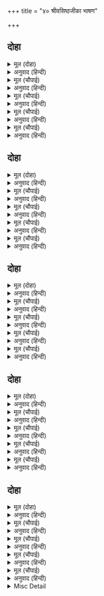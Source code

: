+++
title = "४० श्रीवसिष्ठजीका भाषण"

+++


## दोहा


<details><summary>मूल (दोहा)</summary>

गुर पद कमल प्रनामु करि बैठे आयसु पाइ।  
बिप्र महाजन सचिव सब जुरे सभासद आइ॥ २५३॥
</details>

<details><summary>अनुवाद (हिन्दी)</summary>

भरतजी गुरुके चरणकमलोंमें प्रणाम करके आज्ञा पाकर बैठ गये। उसी समय ब्राह्मण, महाजन, मन्त्री आदि सभी सभासद आकर जुट गये॥ २५३॥
</details>

<details><summary>मूल (चौपाई)</summary>

बोले मुनिबरु समय समाना।  
सुनहु सभासद भरत सुजाना॥  
धरम धुरीन भानुकुल भानू।  
राजा रामु स्वबस भगवानू॥
</details>

<details><summary>अनुवाद (हिन्दी)</summary>

श्रेष्ठ मुनि वसिष्ठजी समयोचित वचन बोले—हे सभासदो! हे सुजान भरत! सुनो। सूर्यकुलके सूर्य महाराज श्रीरामचन्द्र धर्मधुरन्धर और स्वतन्त्र भगवान् हैं॥ १॥
</details>

<details><summary>मूल (चौपाई)</summary>

सत्यसंध पालक श्रुति सेतू।  
राम जनमु जग मंगल हेतू॥  
गुर पितु मातु बचन अनुसारी।  
खल दलु दलन देव हितकारी॥
</details>

<details><summary>अनुवाद (हिन्दी)</summary>

वे सत्यप्रतिज्ञ हैं और वेदकी मर्यादाके रक्षक हैं। श्रीरामजीका अवतार ही जगत् के कल्याणके लिये हुआ है। वे गुरु, पिता और माताके वचनोंके अनुसार चलनेवाले हैं। दुष्टोंके दलका नाश करनेवाले और देवताओंके हितकारी हैं॥ २॥
</details>

<details><summary>मूल (चौपाई)</summary>

नीति प्रीति परमारथ स्वारथु।  
कोउ न राम सम जान जथारथु॥  
बिधि हरि हरु ससि रबि दिसिपाला।  
माया जीव करम कुलि काला॥
</details>

<details><summary>अनुवाद (हिन्दी)</summary>

नीति, प्रेम, परमार्थ और स्वार्थको श्रीरामजीके समान यथार्थ (तत्त्वसे) कोई नहीं जानता। ब्रह्मा, विष्णु, महादेव, चन्द्र, सूर्य, दिक्पाल, माया, जीव, सभी कर्म और काल॥ ३॥
</details>

<details><summary>मूल (चौपाई)</summary>

अहिप महिप जहँ लगि प्रभुताई।  
जोग सिद्धि निगमागम गाई॥  
करि बिचार जियँ देखहु नीकें।  
राम रजाइ सीस सबही कें॥
</details>

<details><summary>अनुवाद (हिन्दी)</summary>

शेषजी और [पृथ्वी एवं पातालके अन्यान्य] राजा आदि जहाँतक प्रभुता है, और योगकी सिद्धियाँ, जो वेद और शास्त्रोंमें गायी गयी हैं, हृदयमें अच्छी तरह विचार कर देखो, [तो यह स्पष्ट दिखायी देगा कि] श्रीरामजीकी आज्ञा इन सभीके सिरपर है (अर्थात् श्रीरामजी ही सबके एकमात्र महान् महेश्वर हैं)॥ ४॥
</details>

## दोहा


<details><summary>मूल (दोहा)</summary>

राखें राम रजाइ रुख हम सब कर हित होइ।  
समुझि सयाने करहु अब सब मिलि संमत सोइ॥ २५४॥
</details>

<details><summary>अनुवाद (हिन्दी)</summary>

अतएव श्रीरामजीकी आज्ञा और रुख रखनेमें ही हम सबका हित होगा। [इस तत्त्व और रहस्यको समझकर] अब तुम सयाने लोग जो सबको सम्मत हो, वही मिलकर करो॥ २५४॥
</details>

<details><summary>मूल (चौपाई)</summary>

सब कहुँ सुखद राम अभिषेकू।  
मंगल मोद मूल मग एकू॥  
केहि बिधि अवध चलहिं रघुराऊ।  
कहहु समुझि सोइ करिअ उपाऊ॥
</details>

<details><summary>अनुवाद (हिन्दी)</summary>

श्रीरामजीका राज्याभिषेक सबके लिये सुखदायक है। मङ्गल और आनन्दका मूल यही एक मार्ग है। [अब] श्रीरघुनाथजी अयोध्या किस प्रकार चलें? विचारकर कहो, वही उपाय किया जाय॥ १॥
</details>

<details><summary>मूल (चौपाई)</summary>

सब सादर सुनि मुनिबर बानी।  
नय परमारथ स्वारथ सानी॥  
उतरु न आव लोग भए भोरे।  
तब सिरु नाइ भरत कर जोरे॥
</details>

<details><summary>अनुवाद (हिन्दी)</summary>

मुनिश्रेष्ठ वसिष्ठजीकी नीति, परमार्थ और स्वार्थ (लौकिक हित) में सनी हुई वाणी सबने आदरपूर्वक सुनी। पर किसीको कोई उत्तर नहीं आता, सब लोग भोले (विचारशक्तिसे रहित) हो गये। तब भरतने सिर नवाकर हाथ जोड़े॥ २॥
</details>

<details><summary>मूल (चौपाई)</summary>

भानुबंस भए भूप घनेरे।  
अधिक एक तें एक बड़ेरे॥  
जनम हेतु सब कहँ पितु माता।  
करम सुभासुभ देइ बिधाता॥
</details>

<details><summary>अनुवाद (हिन्दी)</summary>

[और कहा—] सूर्यवंशमें एक-से-एक अधिक बड़े बहुत-से राजा हो गये हैं। सभीके जन्मके कारण पिता-माता होते हैं और शुभ-अशुभ कर्मोंको (कर्मोंका फल) विधाता देते हैं॥ ३॥
</details>

<details><summary>मूल (चौपाई)</summary>

दलि दुख सजइ सकल कल्याना।  
अस असीस राउरि जगु जाना॥  
सो गोसाइँ बिधि गति जेहिं छेंकी।  
सकइ को टारि टेक जो टेकी॥
</details>

<details><summary>अनुवाद (हिन्दी)</summary>

आपकी आशिष ही एक ऐसी है जो दुःखोंका दमन करके, समस्त कल्याणोंको सज देती है; यह जगत् जानता है। हे स्वामी! आप वही हैं जिन्होंने विधाताकी गति (विधान) को भी रोक दिया। आपने जो टेक टेक दी (जो निश्चय कर दिया) उसे कौन टाल सकता है?॥ ४॥
</details>

## दोहा


<details><summary>मूल (दोहा)</summary>

बूझिअ मोहि उपाउ अब सो सब मोर अभागु।  
सुनि सनेहमय बचन गुर उर उमगा अनुरागु॥ २५५॥
</details>

<details><summary>अनुवाद (हिन्दी)</summary>

अब आप मुझसे उपाय पूछते हैं, यह सब मेरा अभाग्य है। भरतजीके प्रेममय वचनोंको सुनकर गुरुजीके हृदयमें प्रेम उमड़ आया॥ २५५॥
</details>

<details><summary>मूल (चौपाई)</summary>

तात बात फुरि राम कृपाहीं।  
राम बिमुख सिधि सपनेहुँ नाहीं॥  
सकुचउँ तात कहत एक बाता।  
अरध तजहिं बुध सरबस जाता॥
</details>

<details><summary>अनुवाद (हिन्दी)</summary>

[वे बोले—] हे तात! बात सत्य है, पर है रामजीकी कृपासे ही। रामविमुखको तो स्वप्नमें भी सिद्धि नहीं मिलती। हे तात! मैं एक बात कहनेमें सकुचाता हूँ। बुद्धिमान् लोग सर्वस्व जाता देखकर [आधेकी रक्षाके लिये] आधा छोड़ दिया करते हैं॥ १॥
</details>

<details><summary>मूल (चौपाई)</summary>

तुम्ह कानन गवनहु दोउ भाई।  
फेरिअहिं लखन सीय रघुराई॥  
सुनि सुबचन हरषे दोउ भ्राता।  
भे प्रमोद परिपूरन गाता॥
</details>

<details><summary>अनुवाद (हिन्दी)</summary>

अतः तुम दोनों भाई (भरत-शत्रुघ्न) वनको जाओ और लक्ष्मण, सीता और श्रीरामचन्द्रको लौटा दिया जाय। ये सुन्दर वचन सुनकर दोनों भाई हर्षित हो गये। उनके सारे अंग परमानन्दसे परिपूर्ण हो गये॥ २॥
</details>

<details><summary>मूल (चौपाई)</summary>

मन प्रसन्न तन तेजु बिराजा।  
जनु जिय राउ रामु भए राजा॥  
बहुत लाभ लोगन्ह लघु हानी।  
सम दुख सुख सब रोवहिं रानी॥
</details>

<details><summary>अनुवाद (हिन्दी)</summary>

उनके मन प्रसन्न हो गये। शरीरमें तेज सुशोभित हो गया। मानो राजा दशरथ जी उठे हों और श्रीरामचन्द्रजी राजा हो गये हों! अन्य लोगोंको तो इसमें लाभ अधिक और हानि कम प्रतीत हुई। परन्तु रानियोंको दुःख-सुख समान ही थे (राम-लक्ष्मण वनमें रहें या भरत-शत्रुघ्न, दो पुत्रोंका वियोग तो रहेगा ही), यह समझकर वे सब रोने लगीं॥ ३॥
</details>

<details><summary>मूल (चौपाई)</summary>

कहहिं भरतु मुनि कहा सो कीन्हे।  
फलु जग जीवन्ह अभिमत दीन्हे॥  
कानन करउँ जनम भरि बासू।  
एहि तें अधिक न मोर सुपासू॥
</details>

<details><summary>अनुवाद (हिन्दी)</summary>

भरतजी कहने लगे—मुनिने जो कहा, वह करनेसे जगत् भरके जीवोंको उनकी इच्छित वस्तु देनेका फल होगा। [चौदह वर्षकी कोई अवधि नहीं,] मैं जन्मभर वनमें वास करूँगा। मेरे लिये इससे बढ़कर और कोई सुख नहीं है॥ ४॥
</details>

## दोहा


<details><summary>मूल (दोहा)</summary>

अंतरजामी रामु सिय तुम्ह सरबग्य सुजान।  
जौं फुर कहहु त नाथ निज कीजिअ बचनु प्रवान॥ २५६॥
</details>

<details><summary>अनुवाद (हिन्दी)</summary>

श्रीरामचन्द्रजी और सीताजी हृदयकी जाननेवाले हैं और आप सर्वज्ञ तथा सुजान हैं। यदि आप यह सत्य कह रहे हैं तो हे नाथ! अपने वचनोंको प्रमाण कीजिये (उनके अनुसार व्यवस्था कीजिये)॥ २५६॥
</details>

<details><summary>मूल (चौपाई)</summary>

भरत बचन सुनि देखि सनेहू।  
सभा सहित मुनि भए बिदेहू॥  
भरत महा महिमा जलरासी।  
मुनि मति ठाढ़ि तीर अबला सी॥
</details>

<details><summary>अनुवाद (हिन्दी)</summary>

भरतजीके वचन सुनकर और उनका प्रेम देखकर सारी सभासहित मुनि वसिष्ठजी विदेह हो गये (किसीको अपने देहकी सुधि न रही)। भरतजीकी महान् महिमा समुद्र है, मुनिकी बुद्धि उसके तटपर अबला स्त्रीके समान खड़ी है॥ १॥
</details>

<details><summary>मूल (चौपाई)</summary>

गा चह पार जतनु हियँ हेरा।  
पावति नाव न बोहितु बेरा॥  
औरु करिहि को भरत बड़ाई।  
सरसी सीपि कि सिंधु समाई॥
</details>

<details><summary>अनुवाद (हिन्दी)</summary>

वह [उस समुद्रके] पार जाना चाहती है, इसके लिये उसने हृदयमें उपाय भी ढूँढ़े! पर [उसे पार करनेका साधन] नाव, जहाज या बेड़ा कुछ भी नहीं पाती। भरतजीकी बड़ाई और कौन करेगा? तलैयाकी सीपीमें भी कहीं समुद्र समा सकता है?॥ २॥
</details>

<details><summary>मूल (चौपाई)</summary>

भरतु मुनिहि मन भीतर भाए।  
सहित समाज राम पहिं आए॥  
प्रभु प्रनामु करि दीन्ह सुआसनु।  
बैठे सब सुनि मुनि अनुसासनु॥
</details>

<details><summary>अनुवाद (हिन्दी)</summary>

मुनि वसिष्ठजीके अन्तरात्माको भरतजी बहुत अच्छे लगे और वे समाजसहित श्रीरामजीके पास आये। प्रभु श्रीरामचन्द्रजीने प्रणामकर उत्तम आसन दिया। सब लोग मुनिकी आज्ञा सुनकर बैठ गये॥ ३॥
</details>

<details><summary>मूल (चौपाई)</summary>

बोले मुनिबरु बचन बिचारी।  
देस काल अवसर अनुहारी॥  
सुनहु राम सरबग्य सुजाना।  
धरम नीति गुन ग्यान निधाना॥
</details>

<details><summary>अनुवाद (हिन्दी)</summary>

श्रेष्ठ मुनि देश, काल और अवसरके अनुसार विचार करके वचन बोले—हे सर्वज्ञ! हे सुजान! हे धर्म, नीति, गुण और ज्ञानके भण्डार राम! सुनिये—॥ ४॥
</details>

## दोहा


<details><summary>मूल (दोहा)</summary>

सब के उर अंतर बसहु जानहु भाउ कुभाउ।  
पुरजन जननी भरत हित होइ सो कहिअ उपाउ॥ २५७॥
</details>

<details><summary>अनुवाद (हिन्दी)</summary>

आप सबके हृदयके भीतर बसते हैं और सबके भले-बुरे भावको जानते हैं। जिसमें पुरवासियोंका, माताओंका और भरतका हित हो, वही उपाय बतलाइये॥ २५७॥
</details>

<details><summary>मूल (चौपाई)</summary>

आरत कहहिं बिचारि न काऊ।  
सूझ जुआरिहि आपन दाऊ॥  
सुनि मुनि बचन कहत रघुराऊ।  
नाथ तुम्हारेहि हाथ उपाऊ॥
</details>

<details><summary>अनुवाद (हिन्दी)</summary>

आर्त (दुखी) लोग कभी विचारकर नहीं कहते। जुआरीको अपना ही दाँव सूझता है। मुनिके वचन सुनकर श्रीरघुनाथजी कहने लगे—हे नाथ! उपाय तो आपहीके हाथ है॥ १॥
</details>

<details><summary>मूल (चौपाई)</summary>

सब कर हित रुख राउरि राखें।  
आयसु किएँ मुदित फुर भाषें॥  
प्रथम जो आयसु मो कहुँ होई।  
माथें मानि करौं सिख सोई॥
</details>

<details><summary>अनुवाद (हिन्दी)</summary>

आपका रुख रखनेमें और आपकी आज्ञाको सत्य कहकर प्रसन्नतापूर्वक पालन करनेमें ही सबका हित है। पहले तो मुझे जो आज्ञा हो, मैं उसी शिक्षाको माथेपर चढ़ाकर करूँ॥ २॥
</details>

<details><summary>मूल (चौपाई)</summary>

पुनि जेहि कहँ जस कहब गोसाईं।  
सो सब भाँति घटिहि सेवकाईं॥  
कह मुनि राम सत्य तुम्ह भाषा।  
भरत सनेहँ बिचारु न राखा॥
</details>

<details><summary>अनुवाद (हिन्दी)</summary>

फिर हे गोसाईं! आप जिसको जैसा कहेंगे वह सब तरहसे सेवामें लग जायगा (आज्ञापालन करेगा)। मुनि वसिष्ठजी कहने लगे—हे राम! तुमने सच कहा। पर भरतके प्रेमने विचारको नहीं रहने दिया॥ ३॥
</details>

<details><summary>मूल (चौपाई)</summary>

तेहि तें कहउँ बहोरि बहोरी।  
भरत भगति बस भइ मति मोरी॥  
मोरें जान भरत रुचि राखी।  
जो कीजिअ सो सुभ सिव साखी॥
</details>

<details><summary>अनुवाद (हिन्दी)</summary>

इसीलिये मैं बार-बार कहता हूँ, मेरी बुद्धि भरतकी भक्तिके वश हो गयी है। मेरी समझमें तो भरतकी रुचि रखकर जो कुछ किया जायगा, शिवजी साक्षी हैं, वह सब शुभ ही होगा॥ ४॥
</details>

<details><summary>Misc Detail</summary>


</details>
